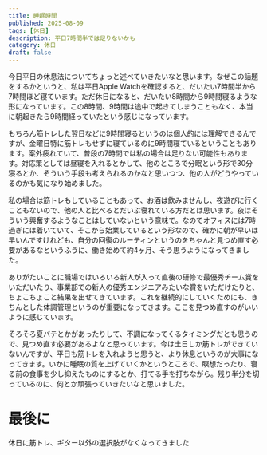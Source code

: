 ```yaml
---
title: 睡眠時間
published: 2025-08-09
tags: [休日]
description: 平日7時間半では足りないかも
category: 休日
draft: false
---
```


今日平日の休息法についてちょっと述べていきたいなと思います。なぜこの話題をするかというと、私は平日Apple Watchを確認すると、だいたい7時間半から7時間ほど寝ています。ただ休日になると、だいたい8時間から9時間寝るような形になっています。この8時間、9時間は途中で起きてしまうこともなく、本当に朝起きたら9時間経っていたという感じになっています。

もちろん筋トレした翌日などに9時間寝るというのは個人的には理解できるんですが、金曜日特に筋トレもせずに寝ているのに9時間寝ているということもあります。案外疲れていて、普段の7時間では私の場合は足りない可能性もあります。対応策としては昼寝を入れるとかして、他のところで分眠という形で30分寝るとか、そういう手段も考えられるのかなと思いつつ、他の人がどうやっているのかも気になり始めました。

私の場合は筋トレもしていることもあって、お酒は飲みませんし、夜遊びに行くこともないので、他の人と比べるとだいぶ寝れている方だとは思います。夜はそういう興奮するようなことはしていないという意味で。なのでオフィスには7時過ぎには着いていて、そこから始業しているという形なので、確かに朝が早いは早いんですけれども、自分の回復のルーティンというのをちゃんと見つめ直す必要があるなというふうに、働き始めて約4ヶ月、そう思うようになってきました。

ありがたいことに職場ではいろいろ新人が入って直後の研修で最優秀チーム賞をいただいたり、事業部での新人の優秀エンジニアみたいな賞をいただけたりと、ちょこちょこと結果を出せてきています。これを継続的にしていくためにも、きちんとした体調管理というのが重要になってきます。ここを見つめ直すのがいいように感じています。

そろそろ夏バテとかがあったりして、不調になってくるタイミングだとも思うので、見つめ直す必要があるよなと思っています。今は土日しか筋トレができていないんですが、平日も筋トレを入れようと思うと、より休息というのが大事になってきます。いかに睡眠の質を上げていくかというところで、瞑想だったり、寝る前の食事を少し抑えたものにするとか、打てる手を打ちながら。残り半分を切っているのに、何とか頑張っていきたいなと思いました。


# 最後に

休日に筋トレ、ギター以外の選択肢がなくなってきました

